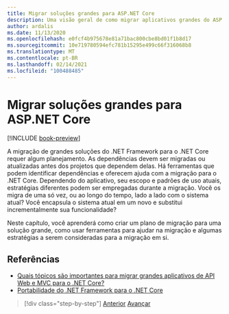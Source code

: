 ```yaml
---
title: Migrar soluções grandes para ASP.NET Core
description: Uma visão geral de como migrar aplicativos grandes do ASP.NET MVC para ASP.NET Core.
author: ardalis
ms.date: 11/13/2020
ms.openlocfilehash: e0fcf4b975678e81a71bac800cbe8bd01f1b8d17
ms.sourcegitcommit: 10e719780594efc781b15295e499c66f316068b8
ms.translationtype: MT
ms.contentlocale: pt-BR
ms.lasthandoff: 02/14/2021
ms.locfileid: "100488485"
---
```

# <a name="migrate-large-solutions-to-aspnet-core"></a>Migrar soluções grandes para ASP.NET Core

[!INCLUDE [book-preview](../../../includes/book-preview.md)]

A migração de grandes soluções do .NET Framework para o .NET Core requer algum planejamento. As dependências devem ser migradas ou atualizadas antes dos projetos que dependem delas. Há ferramentas que podem identificar dependências e oferecem ajuda com a migração para o .NET Core. Dependendo do aplicativo, seu escopo e padrões de uso atuais, estratégias diferentes podem ser empregadas durante a migração. Você os migra de uma só vez, ou ao longo do tempo, lado a lado com o sistema atual? Você encapsula o sistema atual em um novo e substitui incrementalmente sua funcionalidade?

Neste capítulo, você aprenderá como criar um plano de migração para uma solução grande, como usar ferramentas para ajudar na migração e algumas estratégias a serem consideradas para a migração em si.

## <a name="references"></a>Referências

- [Quais tópicos são importantes para migrar grandes aplicativos de API Web e MVC para o .NET Core?](https://twitter.com/ardalis/status/1313669040859217921)
- [Portabilidade do .NET Framework para o .NET Core](https://docs.microsoft.com/dotnet/core/porting/)

>[!div class="step-by-step"]
>[Anterior](testing-differences.md) 
> [Avançar](identify-migration-sequence.md)
